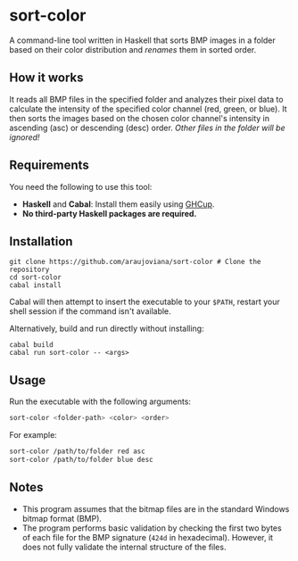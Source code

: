 # sort-color

A command-line tool written in Haskell that sorts BMP images in a folder based on their color distribution and *renames* them in sorted order.

## How it works

It reads all BMP files in the specified folder and analyzes their pixel data to calculate the intensity of the specified color channel (red, green, or blue). It then sorts the images based on the chosen color channel's intensity in ascending (asc) or descending (desc) order. *Other files in the folder will be ignored!*

## Requirements

You need the following to use this tool:
- **Haskell** and **Cabal**: Install them easily using [GHCup](https://www.haskell.org/ghcup/#).
- **No third-party Haskell packages are required.**

## Installation

``` shell
git clone https://github.com/araujoviana/sort-color # Clone the repository
cd sort-color 
cabal install
```

Cabal will then attempt to insert the executable to your `$PATH`, restart your shell session if the command isn't available.

Alternatively, build and run directly without installing:

``` shell
cabal build
cabal run sort-color -- <args>
```

## Usage

Run the executable with the following arguments:

```bash
sort-color <folder-path> <color> <order>
```

For example:
```bash
sort-color /path/to/folder red asc
sort-color /path/to/folder blue desc
```

## Notes

* This program assumes that the bitmap files are in the standard Windows bitmap format (BMP).
* The program performs basic validation by checking the first two bytes of each file for the BMP signature (`424d` in hexadecimal). However, it does not fully validate the internal structure of the files.
